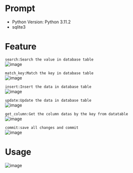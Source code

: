 # Prompt
- Python Version: Python 3.11.2
- sqlite3

# Feature
  `search:Search the value in database table`  
  ![image](https://github.com/Nanfengzhiwo1/sql_operator-Library/assets/107869748/fc131ece-ac16-423d-9daf-c77ce46530cd)

  `match_key:Match the key in database table`  
  ![image](https://github.com/Nanfengzhiwo1/sql_operator-Library/assets/107869748/021a90ed-d0fc-4b36-a571-5a56d2b832c4)

  `insert:Insert the data in database table`  
  ![image](https://github.com/Nanfengzhiwo1/sql_operator-Library/assets/107869748/5a723d88-78a8-4a86-bcbb-172718ab7c45)

  `update:Update the data in database table`  
  ![image](https://github.com/Nanfengzhiwo1/sql_operator-Library/assets/107869748/6b3a3094-a23a-4b86-b7b1-c713dacb6986)

  `get_column:Get the column datas by the key from datatable`  
  ![image](https://github.com/Nanfengzhiwo1/sql_operator-Library/assets/107869748/24e41935-64e4-4135-9f0a-d10b6a0478e6)

  `commit:save all changes and commit`  
  ![image](https://github.com/Nanfengzhiwo1/sql_operator-Library/assets/107869748/c37b46eb-16a4-40b8-964c-2ee2c26eba3c)

# Usage
  ![image](https://github.com/Nanfengzhiwo1/sql_operator-Library/assets/107869748/0bd37d4c-c0d0-467a-832c-8852f7a61242)

